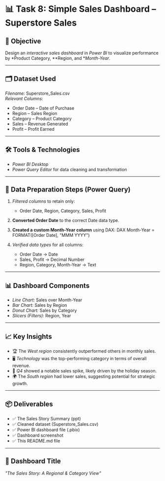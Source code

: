 # 📊 Task 8: Simple Sales Dashboard – Superstore Sales

## 🎯 Objective  
Design an *interactive sales dashboard* in *Power BI* to visualize performance by *Product Category, **Region, and **Month-Year*.

---

## 🗂 Dataset Used  
*Filename:* Superstore_Sales.csv  
*Relevant Columns:*
- Order Date – Date of Purchase  
- Region – Sales Region  
- Category – Product Category  
- Sales – Revenue Generated  
- Profit – Profit Earned

---

## 🛠 Tools & Technologies  
- *Power BI Desktop*  
- *Power Query Editor* for data cleaning and transformation

---

## 🔧 Data Preparation Steps (Power Query)  
1. *Filtered columns* to retain only:
   - Order Date, Region, Category, Sales, Profit
2. **Converted Order Date** to the correct Date data type.  
3. **Created a custom Month-Year column** using DAX:
   DAX
   Month-Year = FORMAT([Order Date], "MMM YYYY")
   
4. *Verified data types* for all columns:
   - Order Date → Date  
   - Sales, Profit → Decimal Number  
   - Region, Category, Month-Year → Text

---

## 📊 Dashboard Components  
- *Line Chart:* Sales over Month-Year  
- *Bar Chart:* Sales by Region  
- *Donut Chart:* Sales by Category  
- *Slicers (Filters):* Region, Year  

---

## 📈 Key Insights  
- 🏆 The *West region* consistently outperformed others in monthly sales.  
- 🖥 *Technology* was the top-performing category in terms of overall revenue.  
- 📅 *Q4* showed a notable sales spike, likely driven by the holiday season.  
- 🌍 The *South region* had lower sales, suggesting potential for strategic growth.

---

## 📦 Deliverables 
- ✅ The Sales Story Summary (ppt)
- ✅ Cleaned dataset (Superstore_Sales.csv)  
- ✅ Power BI dashboard file (.pbix)  
- ✅ Dashboard screenshot  
- ✅ This README.md file

---

## 📝 Dashboard Title  
*"The Sales Story: A Regional & Category View"*
